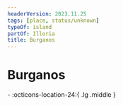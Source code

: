 ```yaml
---
headerVersion: 2023.11.25
tags: [place, status/unknown]
typeOf: island
partOf: Illoria
title: Burganos
---
```

# Burganos
<div class="grid cards ext-narrow-margin ext-one-column" markdown>
-    :octicons-location-24:{ .lg .middle }   
</div>


